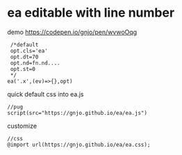 # ea editable with line number
demo https://codepen.io/gnjo/pen/wvwoOqg

```
 /*default
 opt.cls='ea'
 opt.dt=70
 opt.nd=fn.nd....
 opt.st=0
 */
ea('.x',(ev)=>{},opt)
```
quick default css into ea.js
```
//pug
script(src="https://gnjo.github.io/ea/ea.js")
```
customize
```
//css
@import url(https://gnjo.github.io/ea/ea.css);
```
